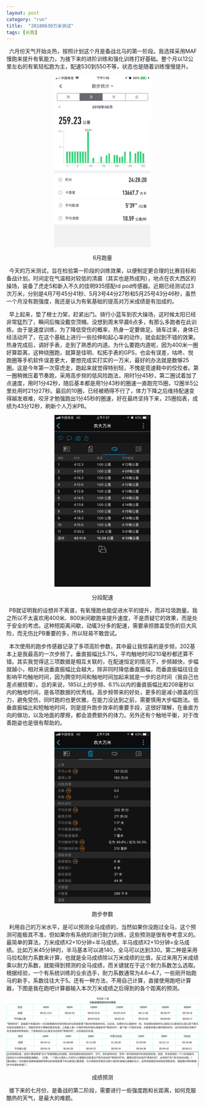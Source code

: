 ```yaml
---
layout: post
category: "run"
title:  "20180630万米测试"
tags: [长跑]
--- 
```

 
&#8194;六月份天气开始炎热，按照计划这个月是备战北马的第一阶段。我选择采用MAF慢跑来提升有氧能力，为接下来的进阶训练和强化训练打好基础。整个月以12公里左右的有氧轻松跑为主，配速530到550不等，状态也是随着训练慢慢提升。

<center>
<img src="https://github.com/wuukee/wuukee.github.io/raw/master/images/10k_distance.jpeg" width="50%" height="50%" />


6月跑量
</center>

&#8194;今天的万米测试，旨在检验第一阶段的训练效果，以便制定更合理的比赛目标和备战计划。时间定在气温相对较低的清晨（其实也是热成狗），地点在农大西区的操场，装备了虎走5和新入不久的佳明935搭配rd pod传感器。近期已经测试过3次万米，分别是4月7号45分41秒、5月3号44分27秒和5月25号43分46秒，虽然一个月没有跑强度，我还是认为有氧基础的提高对万米成绩是有加成的。  

&#8194;早上起来，垫了根士力架，赶紧出门。骑行小蓝车到农大操场，这时候太阳已经非常猛烈了，瞬间后悔没戴空顶帽。没想到周末早晨6点多，有那么多跑者在此训练。由于是速度训练，为了降低受伤的概率，热身一定要做足。骑车过来，身体已经活动开了，在这个基础上进行一些拉伸和起心率的动作，就会起到不错的效果。热身完成后，调好手表，走到了熟悉的内道。为什么要跑内道呢，因为400米一圈好算距离，这种绕圈跑，就算是佳明、松拓手表的GPS，也会有误差，咕咚、悦跑圈等手机软件误差更大，要想完成实打实的一万米，最好的办法就是数够25圈。这是今年第一次穿虎走，跑起来就觉得特别轻，不愧是竞速鞋中的佼佼者。第一圈稍微压着节奏跑，采用高步频的低风险跑法，用时1分45秒，第二圈试着加了点速度，用时1分42秒，随后基本都是用1分43秒的圈速一直跑完15圈，12圈半5公里处用时21分27秒。最后的10圈，已经被晒得不行了，体力下降之后维持配速变得越发艰难，咬牙才勉强跑出1分45秒的圈速，好在最终坚持下来，25圈掐表，成绩为43分12秒，刷新个人万米PB。

<center>
<img src="https://github.com/wuukee/wuukee.github.io/raw/master/images/10k_pace.jpeg" width="50%" height="50%" />


分段配速
</center>

&#8194;PB就证明我的设想并不离谱，有氧慢跑也能促进水平的提升，而非垃圾跑量。我之所以不太喜欢用400米、800米间歇跑来提升速度，不是质疑它的效果，而是处于安全的考虑。这种短距离间歇，动辄3分多的配速，需要承担膝盖受伤的巨大风险，而无伤比PB重要的多，所以轻易不敢尝试。

&#8194;本次使用的跑步传感器记录了多项高阶参数，其中最让我惊喜的是步频，202基本上是我最高的一次步频了。垂直振幅比5.7%，平均触地时间210毫秒都还算不错。其实我觉得这三项数据是相互关联的，在配速恒定的情况下，步频越快，步幅就越小，相对来说垂直振幅比会越大，除非同时降低垂直振幅，而垂直振幅往往会影响平均触地时间，因为腾空时间和触地时间加起来就是一步的总时间（我自己也差点被绕晕）。总的来说，185以上的步频、6.1%以内的垂直振幅比和208毫秒以内的触地时间，是各项数据的优秀线。高步频带来的好处，更多的是减小膝盖的压力，避免受伤，同时跑的也更优雅，在能力没达到之前，需要慎用大步幅跑法。低垂直振幅比和短触地时间，则是提升跑步效率的重要手段，这很好理解，在垂直方向的做功，以及地面的摩擦，都会浪费额外的体力。另外还有个触地平衡，对于改善跑姿也是很有帮助的。

<center>
<img src="https://github.com/wuukee/wuukee.github.io/raw/master/images/10k_param.jpeg" width="50%" height="50%" />


跑步参数
</center>

&#8194;利用自己的万米水平，是可以预测全马成绩的，当然如果你没跑过全马，这个预测可能极其不准，但如果你有系统的进行耐力训练，这些预测是很有参考意义的。最简单的算法，万米成绩X2+10分钟=半马成绩，半马成绩X2+10分钟=全马成绩。比如万米45分钟的，半马基本可以进140，全马可以达到330。第二种是采用马拉松耐力系数来计算，也就是全马成绩除以万米成绩的比值，反过来用万米成绩乘以耐力系数，就能得到预测的全马成绩，而关键就在于这个耐力系数怎么选取。根据经验，一个有系统训练的业余选手，耐力系数通常为4.6~4.7，一些刚开始跑马的新手，系数往往大于5。还有一种方法，不用自己计算，直接使用跑吧计算器，下图是我在跑吧计算器输入本次万米成绩之后得到的各个距离的预测。

<center>
<img src="https://github.com/wuukee/wuukee.github.io/raw/master/images/10k_predict.jpeg" width="100%" height="100%" />

成绩预测
</center>

&#8194;接下来的七月份，是备战的第二阶段，需要进行一些强度跑和长距离，如何克服酷热的天气，是最大的难题。

